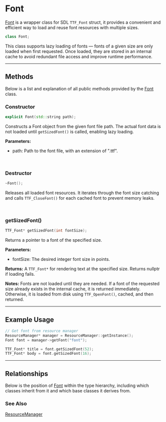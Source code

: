 # Font
[Font](Font.md) is a wrapper class for SDL `TTF_Font` struct, 
it provides a convenient and efficient way to load and reuse 
font resources with multiple sizes.

```c++
class Font;
```

This class supports lazy loading of fonts — fonts of a 
given size are only loaded when first requested. 
Once loaded, they are stored in an internal cache to avoid 
redundant file access and improve runtime performance.

---

## Methods
Below is a list and explanation of all public methods
provided by the [Font](Font.md) class.

### Constructor

```c++
explicit Font(std::string path);
```

Constructs a Font object from the given font file path. The 
actual font data is not loaded until `getSizedFont()` is called, 
enabling lazy loading.

**Parameters:**
- path: Path to the font file, with an extension of ".ttf".

<br>

### Destructor
```c++
~Font();
```
Releases all loaded font resources. It iterates through 
the font size catching and calls `TTF_CloseFont()` for 
each cached font to prevent memory leaks.

<br>

### getSizedFont()

```c++
TTF_Font* getSizedFont(int fontSize);
```

Returns a pointer to a font of the specified size.

**Parameters:**
- fontSize: The desired integer font size in points.

**Returns:** 
A `TTF_Font*` for rendering text at the specified size. 
Returns nullptr if loading fails.

**Notes:**
Fonts are not loaded until they are needed. If a font of 
the requested size already exists in the internal cache, 
it is returned immediately. Otherwise, it is loaded from 
disk using `TTF_OpenFont()`, cached, and then returned.

---

## Example Usage

```c++
// Get font from resource manager
ResourceManager* manager = ResourceManager::getInstance();
Font font = manager->getFont("font");

TTF_Font* title = font.getSizedFont(52);
TTF_Font* body = font.getSizedFont(16);
```

---

## Relationships
Below is the position of [Font](Font.md)
within the type hierarchy, including which classes inherit
from it and which base classes it derives from.

### See Also
[ResourceManager](ResourceManager.md)